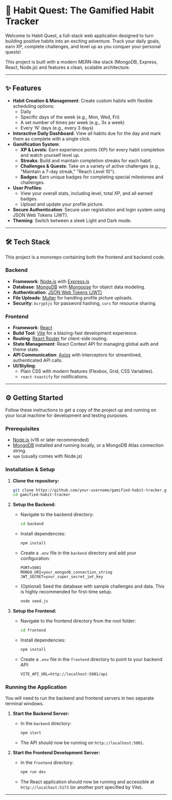 # 🚀 Habit Quest: The Gamified Habit Tracker

Welcome to Habit Quest, a full-stack web application designed to turn building positive habits into an exciting adventure. Track your daily goals, earn XP, complete challenges, and level up as you conquer your personal quests!

This project is built with a modern MERN-like stack (MongoDB, Express, React, Node.js) and features a clean, scalable architecture.

---

## ✨ Features

*   **Habit Creation & Management**: Create custom habits with flexible scheduling options:
    *   Daily
    *   Specific days of the week (e.g., Mon, Wed, Fri)
    *   A set number of times per week (e.g., 3x a week)
    *   Every 'N' days (e.g., every 3 days)
*   **Interactive Daily Dashboard**: View all habits due for the day and mark them as complete with a single click.
*   **Gamification System**:
    *   **XP & Levels**: Earn experience points (XP) for every habit completion and watch yourself level up.
    *   **Streaks**: Build and maintain completion streaks for each habit.
    *   **Challenges & Quests**: Take on a variety of active challenges (e.g., "Maintain a 7-day streak," "Reach Level 10").
    *   **Badges**: Earn unique badges for completing special milestones and challenges.
*   **User Profiles**:
    *   View your overall stats, including level, total XP, and all earned badges.
    *   Upload and update your profile picture.
*   **Secure Authentication**: Secure user registration and login system using JSON Web Tokens (JWT).
*   **Theming**: Switch between a sleek Light and Dark mode.

---

## 🛠️ Tech Stack

This project is a monorepo containing both the frontend and backend code.

### Backend

*   **Framework**: [Node.js](https://nodejs.org/) with [Express.js](https://expressjs.com/)
*   **Database**: [MongoDB](https://www.mongodb.com/) with [Mongoose](https://mongoosejs.com/) for object data modeling.
*   **Authentication**: [JSON Web Tokens (JWT)](https://jwt.io/)
*   **File Uploads**: [Multer](https://github.com/expressjs/multer) for handling profile picture uploads.
*   **Security**: `bcryptjs` for password hashing, `cors` for resource sharing.

### Frontend

*   **Framework**: [React](https://reactjs.org/)
*   **Build Tool**: [Vite](https://vitejs.dev/) for a blazing-fast development experience.
*   **Routing**: [React Router](https://reactrouter.com/) for client-side routing.
*   **State Management**: React Context API for managing global auth and theme state.
*   **API Communication**: [Axios](https://axios-http.com/) with interceptors for streamlined, authenticated API calls.
*   **UI/Styling**:
    *   Plain CSS with modern features (Flexbox, Grid, CSS Variables).
    *   `react-toastify` for notifications.

---

## ⚙️ Getting Started

Follow these instructions to get a copy of the project up and running on your local machine for development and testing purposes.

### Prerequisites

*   [Node.js](https://nodejs.org/en/download/) (v16 or later recommended)
*   [MongoDB](https://www.mongodb.com/try/download/community) installed and running locally, or a MongoDB Atlas connection string.
*   `npm` (usually comes with Node.js)

### Installation & Setup

1.  **Clone the repository:**
    ```bash
    git clone https://github.com/your-username/gamified-habit-tracker.git
    cd gamified-habit-tracker
    ```

2.  **Setup the Backend:**
    *   Navigate to the backend directory:
        ```bash
        cd backend
        ```
    *   Install dependencies:
        ```bash
        npm install
        ```
    *   Create a `.env` file in the `backend` directory and add your configuration:
        ```env
        PORT=5001
        MONGO_URI=your_mongodb_connection_string
        JWT_SECRET=your_super_secret_jwt_key
        ```
    *   (Optional) Seed the database with sample challenges and data. This is highly recommended for first-time setup.
        ```bash
        node seed.js
        ```

3.  **Setup the Frontend:**
    *   Navigate to the frontend directory from the root folder:
        ```bash
        cd frontend
        ```
    *   Install dependencies:
        ```bash
        npm install
        ```
    *   Create a `.env` file in the `frontend` directory to point to your backend API:
        ```env
        VITE_API_URL=http://localhost:5001/api
        ```

### Running the Application

You will need to run the backend and frontend servers in two separate terminal windows.

1.  **Start the Backend Server:**
    *   In the `backend` directory:
        ```bash
        npm start
        ```
    *   The API should now be running on `http://localhost:5001`.

2.  **Start the Frontend Development Server:**
    *   In the `frontend` directory:
        ```bash
        npm run dev
        ```
    *   The React application should now be running and accessible at `http://localhost:5173` (or another port specified by Vite).

---

